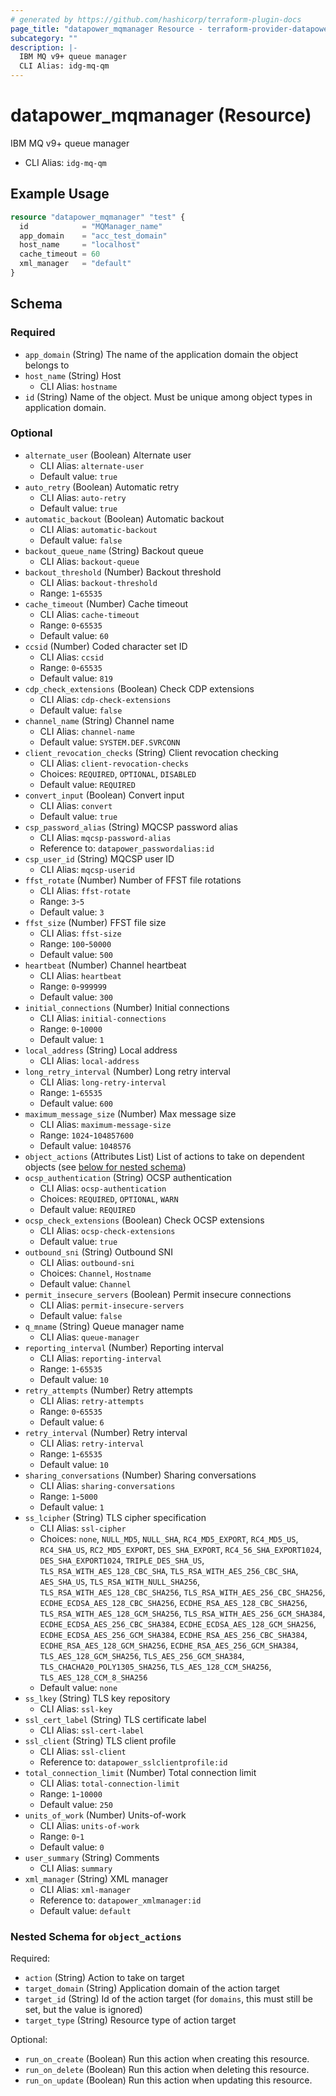 ```yaml
---
# generated by https://github.com/hashicorp/terraform-plugin-docs
page_title: "datapower_mqmanager Resource - terraform-provider-datapower"
subcategory: ""
description: |-
  IBM MQ v9+ queue manager
  CLI Alias: idg-mq-qm
---
```


# datapower_mqmanager (Resource)

IBM MQ v9+ queue manager
  - CLI Alias: `idg-mq-qm`

## Example Usage

```terraform
resource "datapower_mqmanager" "test" {
  id            = "MQManager_name"
  app_domain    = "acc_test_domain"
  host_name     = "localhost"
  cache_timeout = 60
  xml_manager   = "default"
}
```

<!-- schema generated by tfplugindocs -->
## Schema

### Required

- `app_domain` (String) The name of the application domain the object belongs to
- `host_name` (String) Host
  - CLI Alias: `hostname`
- `id` (String) Name of the object. Must be unique among object types in application domain.

### Optional

- `alternate_user` (Boolean) Alternate user
  - CLI Alias: `alternate-user`
  - Default value: `true`
- `auto_retry` (Boolean) Automatic retry
  - CLI Alias: `auto-retry`
  - Default value: `true`
- `automatic_backout` (Boolean) Automatic backout
  - CLI Alias: `automatic-backout`
  - Default value: `false`
- `backout_queue_name` (String) Backout queue
  - CLI Alias: `backout-queue`
- `backout_threshold` (Number) Backout threshold
  - CLI Alias: `backout-threshold`
  - Range: `1`-`65535`
- `cache_timeout` (Number) Cache timeout
  - CLI Alias: `cache-timeout`
  - Range: `0`-`65535`
  - Default value: `60`
- `ccsid` (Number) Coded character set ID
  - CLI Alias: `ccsid`
  - Range: `0`-`65535`
  - Default value: `819`
- `cdp_check_extensions` (Boolean) Check CDP extensions
  - CLI Alias: `cdp-check-extensions`
  - Default value: `false`
- `channel_name` (String) Channel name
  - CLI Alias: `channel-name`
  - Default value: `SYSTEM.DEF.SVRCONN`
- `client_revocation_checks` (String) Client revocation checking
  - CLI Alias: `client-revocation-checks`
  - Choices: `REQUIRED`, `OPTIONAL`, `DISABLED`
  - Default value: `REQUIRED`
- `convert_input` (Boolean) Convert input
  - CLI Alias: `convert`
  - Default value: `true`
- `csp_password_alias` (String) MQCSP password alias
  - CLI Alias: `mqcsp-password-alias`
  - Reference to: `datapower_passwordalias:id`
- `csp_user_id` (String) MQCSP user ID
  - CLI Alias: `mqcsp-userid`
- `ffst_rotate` (Number) Number of FFST file rotations
  - CLI Alias: `ffst-rotate`
  - Range: `3`-`5`
  - Default value: `3`
- `ffst_size` (Number) FFST file size
  - CLI Alias: `ffst-size`
  - Range: `100`-`50000`
  - Default value: `500`
- `heartbeat` (Number) Channel heartbeat
  - CLI Alias: `heartbeat`
  - Range: `0`-`999999`
  - Default value: `300`
- `initial_connections` (Number) Initial connections
  - CLI Alias: `initial-connections`
  - Range: `0`-`10000`
  - Default value: `1`
- `local_address` (String) Local address
  - CLI Alias: `local-address`
- `long_retry_interval` (Number) Long retry interval
  - CLI Alias: `long-retry-interval`
  - Range: `1`-`65535`
  - Default value: `600`
- `maximum_message_size` (Number) Max message size
  - CLI Alias: `maximum-message-size`
  - Range: `1024`-`104857600`
  - Default value: `1048576`
- `object_actions` (Attributes List) List of actions to take on dependent objects (see [below for nested schema](#nestedatt--object_actions))
- `ocsp_authentication` (String) OCSP authentication
  - CLI Alias: `ocsp-authentication`
  - Choices: `REQUIRED`, `OPTIONAL`, `WARN`
  - Default value: `REQUIRED`
- `ocsp_check_extensions` (Boolean) Check OCSP extensions
  - CLI Alias: `ocsp-check-extensions`
  - Default value: `true`
- `outbound_sni` (String) Outbound SNI
  - CLI Alias: `outbound-sni`
  - Choices: `Channel`, `Hostname`
  - Default value: `Channel`
- `permit_insecure_servers` (Boolean) Permit insecure connections
  - CLI Alias: `permit-insecure-servers`
  - Default value: `false`
- `q_mname` (String) Queue manager name
  - CLI Alias: `queue-manager`
- `reporting_interval` (Number) Reporting interval
  - CLI Alias: `reporting-interval`
  - Range: `1`-`65535`
  - Default value: `10`
- `retry_attempts` (Number) Retry attempts
  - CLI Alias: `retry-attempts`
  - Range: `0`-`65535`
  - Default value: `6`
- `retry_interval` (Number) Retry interval
  - CLI Alias: `retry-interval`
  - Range: `1`-`65535`
  - Default value: `10`
- `sharing_conversations` (Number) Sharing conversations
  - CLI Alias: `sharing-conversations`
  - Range: `1`-`5000`
  - Default value: `1`
- `ss_lcipher` (String) TLS cipher specification
  - CLI Alias: `ssl-cipher`
  - Choices: `none`, `NULL_MD5`, `NULL_SHA`, `RC4_MD5_EXPORT`, `RC4_MD5_US`, `RC4_SHA_US`, `RC2_MD5_EXPORT`, `DES_SHA_EXPORT`, `RC4_56_SHA_EXPORT1024`, `DES_SHA_EXPORT1024`, `TRIPLE_DES_SHA_US`, `TLS_RSA_WITH_AES_128_CBC_SHA`, `TLS_RSA_WITH_AES_256_CBC_SHA`, `AES_SHA_US`, `TLS_RSA_WITH_NULL_SHA256`, `TLS_RSA_WITH_AES_128_CBC_SHA256`, `TLS_RSA_WITH_AES_256_CBC_SHA256`, `ECDHE_ECDSA_AES_128_CBC_SHA256`, `ECDHE_RSA_AES_128_CBC_SHA256`, `TLS_RSA_WITH_AES_128_GCM_SHA256`, `TLS_RSA_WITH_AES_256_GCM_SHA384`, `ECDHE_ECDSA_AES_256_CBC_SHA384`, `ECDHE_ECDSA_AES_128_GCM_SHA256`, `ECDHE_ECDSA_AES_256_GCM_SHA384`, `ECDHE_RSA_AES_256_CBC_SHA384`, `ECDHE_RSA_AES_128_GCM_SHA256`, `ECDHE_RSA_AES_256_GCM_SHA384`, `TLS_AES_128_GCM_SHA256`, `TLS_AES_256_GCM_SHA384`, `TLS_CHACHA20_POLY1305_SHA256`, `TLS_AES_128_CCM_SHA256`, `TLS_AES_128_CCM_8_SHA256`
  - Default value: `none`
- `ss_lkey` (String) TLS key repository
  - CLI Alias: `ssl-key`
- `ssl_cert_label` (String) TLS certificate label
  - CLI Alias: `ssl-cert-label`
- `ssl_client` (String) TLS client profile
  - CLI Alias: `ssl-client`
  - Reference to: `datapower_sslclientprofile:id`
- `total_connection_limit` (Number) Total connection limit
  - CLI Alias: `total-connection-limit`
  - Range: `1`-`10000`
  - Default value: `250`
- `units_of_work` (Number) Units-of-work
  - CLI Alias: `units-of-work`
  - Range: `0`-`1`
  - Default value: `0`
- `user_summary` (String) Comments
  - CLI Alias: `summary`
- `xml_manager` (String) XML manager
  - CLI Alias: `xml-manager`
  - Reference to: `datapower_xmlmanager:id`
  - Default value: `default`

<a id="nestedatt--object_actions"></a>
### Nested Schema for `object_actions`

Required:

- `action` (String) Action to take on target
- `target_domain` (String) Application domain of the action target
- `target_id` (String) Id of the action target (for `domains`, this must still be set, but the value is ignored)
- `target_type` (String) Resource type of action target

Optional:

- `run_on_create` (Boolean) Run this action when creating this resource.
- `run_on_delete` (Boolean) Run this action when deleting this resource.
- `run_on_update` (Boolean) Run this action when updating this resource.
